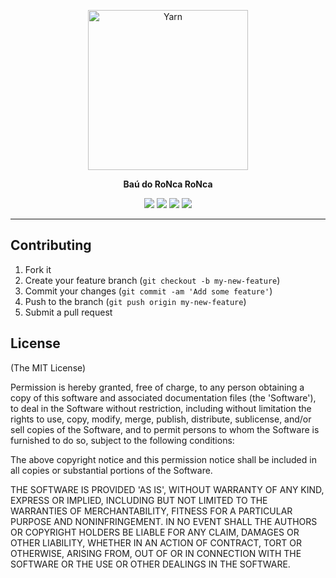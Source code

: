 <p align="center">
  <a href="http://www.baudoroncaronca.com.br/">
    <img alt="Yarn" src="https://github.com/calazans10/baudoroncaronca.com.br/blob/master/app/assets/images/logo.png?raw=true" width="256">
  </a>
</p>

<p align="center"><strong>Baú do RoNca RoNca</strong></p>

<p align="center">
  <a href="https://circleci.com/gh/calazans10/baudoroncaronca.com.br"><img src="https://circleci.com/gh/calazans10/baudoroncaronca.com.br.svg?style=svg"></a>
  <a href="https://codeclimate.com/github/calazans10/baudoroncaronca.com.br"><img src="https://codeclimate.com/github/calazans10/baudoroncaronca.com.br/badges/gpa.svg"></a>
  <a href="https://codeclimate.com/github/calazans10/baudoroncaronca.com.br/coverage"><img src="https://codeclimate.com/github/calazans10/baudoroncaronca.com.br/badges/coverage.svg"></a>
  <a href="https://codeclimate.com/github/calazans10/baudoroncaronca.com.br"><img src="https://codeclimate.com/github/calazans10/baudoroncaronca.com.br/badges/issue_count.svg"></a>
</p>

---

## Contributing

1. Fork it
2. Create your feature branch (`git checkout -b my-new-feature`)
3. Commit your changes (`git commit -am 'Add some feature'`)
4. Push to the branch (`git push origin my-new-feature`)
5. Submit a pull request

## License

(The MIT License)

Permission is hereby granted, free of charge, to any person obtaining
a copy of this software and associated documentation files (the
'Software'), to deal in the Software without restriction, including
without limitation the rights to use, copy, modify, merge, publish,
distribute, sublicense, and/or sell copies of the Software, and to
permit persons to whom the Software is furnished to do so, subject to
the following conditions:

The above copyright notice and this permission notice shall be
included in all copies or substantial portions of the Software.

THE SOFTWARE IS PROVIDED 'AS IS', WITHOUT WARRANTY OF ANY KIND,
EXPRESS OR IMPLIED, INCLUDING BUT NOT LIMITED TO THE WARRANTIES OF
MERCHANTABILITY, FITNESS FOR A PARTICULAR PURPOSE AND NONINFRINGEMENT.
IN NO EVENT SHALL THE AUTHORS OR COPYRIGHT HOLDERS BE LIABLE FOR ANY
CLAIM, DAMAGES OR OTHER LIABILITY, WHETHER IN AN ACTION OF CONTRACT,
TORT OR OTHERWISE, ARISING FROM, OUT OF OR IN CONNECTION WITH THE
SOFTWARE OR THE USE OR OTHER DEALINGS IN THE SOFTWARE.
